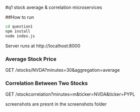 #q1 stock average & correlation microservices

##How to run

```bash
cd question1
npm install
node index.js
```
Server runs at http://localhost:8000

### Average Stock Price
GET /stocks/NVDA?minutes=30&aggregation=average


### Correlation Between Two Stocks

GET /stockcorrelation?minutes=m&ticker=NVDA&ticker=PYPL

screenshots are presnt in the screenshots folder
